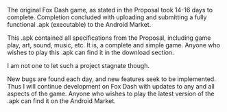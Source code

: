 The original Fox Dash game, as stated in the Proposal took 14-16 days to complete. Completion concluded with uploading and submitting a fully functional .apk (executable) to the Android Market.

This .apk contained all specifications from the Proposal, including game play, art, sound, music, etc. It is, a complete and simple game. Anyone who wishes to play this .apk can find it in the download section.

I am not one to let such a project stagnate though.

New bugs are found each day, and new features seek to be implemented. Thus I will continue development on Fox Dash with updates to any and all aspects of the game. Anyone who wishes to play the latest version of the .apk can find it on the Android Market.